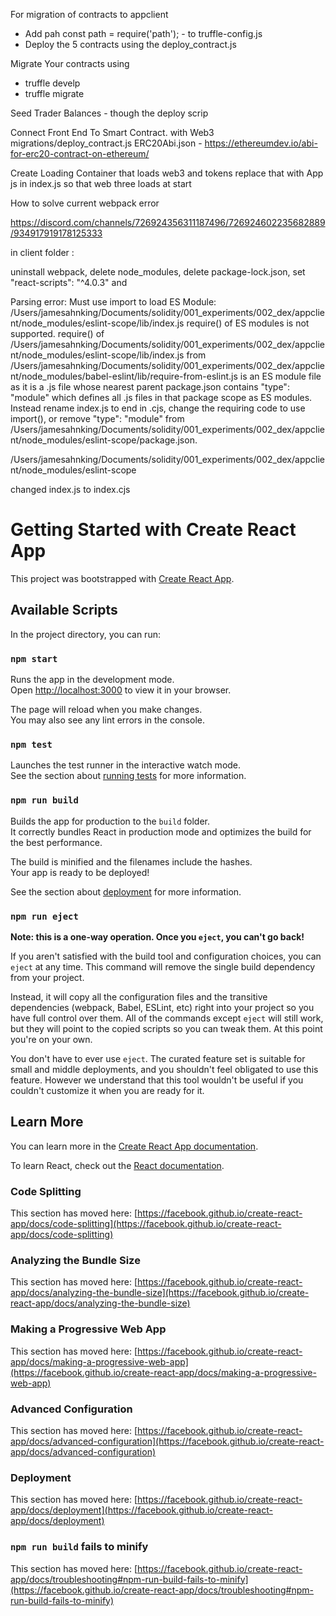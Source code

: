 

For migration of contracts to appclient 
- Add pah const path = require('path'); - to truffle-config.js
- Deploy the 5 contracts using the deploy_contract.js

Migrate Your contracts using 
- truffle develp
- truffle migrate 

Seed Trader Balances - though the deploy scrip

Connect Front End To Smart Contract. with Web3
migrations/deploy_contract.js
ERC20Abi.json - https://ethereumdev.io/abi-for-erc20-contract-on-ethereum/

Create Loading Container that loads web3 and tokens 
replace that with App js in index.js so that web three loads at start









How to solve current webpack error

https://discord.com/channels/726924356311187496/726924602235682889/934917919178125333

in client folder : 

uninstall webpack, 
delete node_modules, 
delete package-lock.json, 
set "react-scripts": "^4.0.3" and 


Parsing error: Must use import to load ES Module: /Users/jamesahnking/Documents/solidity/001_experiments/002_dex/appclient/node_modules/eslint-scope/lib/index.js
require() of ES modules is not supported.
require() of /Users/jamesahnking/Documents/solidity/001_experiments/002_dex/appclient/node_modules/eslint-scope/lib/index.js from /Users/jamesahnking/Documents/solidity/001_experiments/002_dex/appclient/node_modules/babel-eslint/lib/require-from-eslint.js is an ES module file as it is a .js file whose nearest parent package.json contains "type": "module" which defines all .js files in that package scope as ES modules.
Instead rename index.js to end in .cjs, change the requiring code to use import(), or remove "type": "module" from /Users/jamesahnking/Documents/solidity/001_experiments/002_dex/appclient/node_modules/eslint-scope/package.json.

/Users/jamesahnking/Documents/solidity/001_experiments/002_dex/appclient/node_modules/eslint-scope

changed index.js to index.cjs 

# Getting Started with Create React App

This project was bootstrapped with [Create React App](https://github.com/facebook/create-react-app).

## Available Scripts

In the project directory, you can run:

### `npm start`

Runs the app in the development mode.\
Open [http://localhost:3000](http://localhost:3000) to view it in your browser.

The page will reload when you make changes.\
You may also see any lint errors in the console.

### `npm test`

Launches the test runner in the interactive watch mode.\
See the section about [running tests](https://facebook.github.io/create-react-app/docs/running-tests) for more information.

### `npm run build`

Builds the app for production to the `build` folder.\
It correctly bundles React in production mode and optimizes the build for the best performance.

The build is minified and the filenames include the hashes.\
Your app is ready to be deployed!

See the section about [deployment](https://facebook.github.io/create-react-app/docs/deployment) for more information.

### `npm run eject`

**Note: this is a one-way operation. Once you `eject`, you can't go back!**

If you aren't satisfied with the build tool and configuration choices, you can `eject` at any time. This command will remove the single build dependency from your project.

Instead, it will copy all the configuration files and the transitive dependencies (webpack, Babel, ESLint, etc) right into your project so you have full control over them. All of the commands except `eject` will still work, but they will point to the copied scripts so you can tweak them. At this point you're on your own.

You don't have to ever use `eject`. The curated feature set is suitable for small and middle deployments, and you shouldn't feel obligated to use this feature. However we understand that this tool wouldn't be useful if you couldn't customize it when you are ready for it.

## Learn More

You can learn more in the [Create React App documentation](https://facebook.github.io/create-react-app/docs/getting-started).

To learn React, check out the [React documentation](https://reactjs.org/).

### Code Splitting

This section has moved here: [https://facebook.github.io/create-react-app/docs/code-splitting](https://facebook.github.io/create-react-app/docs/code-splitting)

### Analyzing the Bundle Size

This section has moved here: [https://facebook.github.io/create-react-app/docs/analyzing-the-bundle-size](https://facebook.github.io/create-react-app/docs/analyzing-the-bundle-size)

### Making a Progressive Web App

This section has moved here: [https://facebook.github.io/create-react-app/docs/making-a-progressive-web-app](https://facebook.github.io/create-react-app/docs/making-a-progressive-web-app)

### Advanced Configuration

This section has moved here: [https://facebook.github.io/create-react-app/docs/advanced-configuration](https://facebook.github.io/create-react-app/docs/advanced-configuration)

### Deployment

This section has moved here: [https://facebook.github.io/create-react-app/docs/deployment](https://facebook.github.io/create-react-app/docs/deployment)

### `npm run build` fails to minify

This section has moved here: [https://facebook.github.io/create-react-app/docs/troubleshooting#npm-run-build-fails-to-minify](https://facebook.github.io/create-react-app/docs/troubleshooting#npm-run-build-fails-to-minify)
